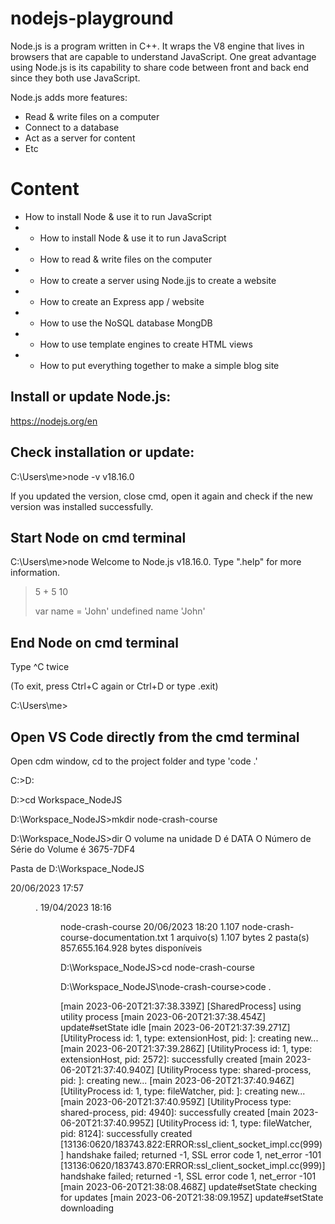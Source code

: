 # nodejs-playground

Node.js is a program written in C++. It wraps the V8 engine that lives in browsers that are capable to understand JavaScript. One great advantage using Node.js is its capability to share code between front and back end since they both use JavaScript. 

Node.js adds more features:

-  Read & write files on a computer
-  Connect to a database
-  Act as a server for content
-  Etc

# Content

- How to install Node & use it to run JavaScript
- - How to install Node & use it to run JavaScript
- - How to read & write files on the computer
- - How to create a server using Node.jjs to create a website
- - How to create an Express app / website
- - How to use the NoSQL database MongDB
- - How to use template engines to create HTML views
- - How to put everything together to make a simple blog site

## Install or update Node.js:

https://nodejs.org/en

## Check installation or update:

C:\Users\me>node -v
v18.16.0

If you updated the version, close cmd, open it again and check if the new version was installed successfully.

## Start Node on cmd terminal

C:\Users\me>node
Welcome to Node.js v18.16.0.
Type ".help" for more information.
>
> 5 + 5
10
>
> var name = 'John'
undefined
> name
'John'

## End Node on cmd terminal

Type ^C twice

>
(To exit, press Ctrl+C again or Ctrl+D or type .exit)
>

C:\Users\me>

## Open VS Code directly from the cmd terminal

Open cdm window, cd to the project folder and type 'code .'

C:\>D:

D:\>cd Workspace_NodeJS

D:\Workspace_NodeJS>mkdir node-crash-course

D:\Workspace_NodeJS>dir
 O volume na unidade D é DATA
 O Número de Série do Volume é 3675-7DF4

 Pasta de D:\Workspace_NodeJS

20/06/2023  17:57    <DIR>          .
19/04/2023  18:16    <DIR>          node-crash-course
20/06/2023  18:20             1.107 node-crash-course-documentation.txt
               1 arquivo(s)          1.107 bytes
               2 pasta(s)   857.655.164.928 bytes disponíveis

D:\Workspace_NodeJS>cd node-crash-course

D:\Workspace_NodeJS\node-crash-course>code .

[main 2023-06-20T21:37:38.339Z] [SharedProcess] using utility process
[main 2023-06-20T21:37:38.454Z] update#setState idle
[main 2023-06-20T21:37:39.271Z] [UtilityProcess id: 1, type: extensionHost, pid: <none>]: creating new...
[main 2023-06-20T21:37:39.286Z] [UtilityProcess id: 1, type: extensionHost, pid: 2572]: successfully created
[main 2023-06-20T21:37:40.940Z] [UtilityProcess type: shared-process, pid: <none>]: creating new...
[main 2023-06-20T21:37:40.946Z] [UtilityProcess id: 1, type: fileWatcher, pid: <none>]: creating new...
[main 2023-06-20T21:37:40.959Z] [UtilityProcess type: shared-process, pid: 4940]: successfully created
[main 2023-06-20T21:37:40.995Z] [UtilityProcess id: 1, type: fileWatcher, pid: 8124]: successfully created
[13136:0620/183743.822:ERROR:ssl_client_socket_impl.cc(999)] handshake failed; returned -1, SSL error code 1, net_error -101
[13136:0620/183743.870:ERROR:ssl_client_socket_impl.cc(999)] handshake failed; returned -1, SSL error code 1, net_error -101
[main 2023-06-20T21:38:08.468Z] update#setState checking for updates
[main 2023-06-20T21:38:09.195Z] update#setState downloading

